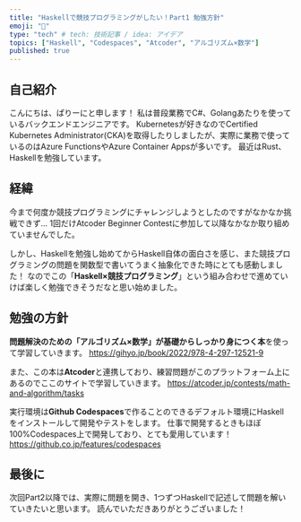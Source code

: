 ```yaml
---
title: "Haskellで競技プログラミングがしたい！Part1 勉強方針"
emoji: "🎉"
type: "tech" # tech: 技術記事 / idea: アイデア
topics: ["Haskell", "Codespaces", "Atcoder", "アルゴリズム×数学"]
published: true
---
```

## 自己紹介
こんにちは、ぱりーにと申します！
私は普段業務でC#、Golangあたりを使っているバックエンドエンジニアです。
Kubernetesが好きなのでCertified Kubernetes Administrator(CKA)を取得したりしましたが、実際に業務で使っているのはAzure FunctionsやAzure Container Appsが多いです。
最近はRust、Haskellを勉強しています。

## 経緯
今まで何度か競技プログラミングにチャレンジしようとしたのですがなかなか挑戦できず...
1回だけAtcoder Beginner Contestに参加して以降なかなか取り組めていませんでした。

しかし、Haskellを勉強し始めてからHaskell自体の面白さを感じ、また競技プログラミングの問題を関数型で書いてうまく抽象化できた時にとても感動しました！
なのでこの「**Haskell×競技プログラミング**」という組み合わせで進めていけば楽しく勉強できそうだなと思い始めました。

## 勉強の方針
**問題解決のための「アルゴリズム×数学」が基礎からしっかり身につく本**を使って学習していきます。
https://gihyo.jp/book/2022/978-4-297-12521-9

また、この本は**Atcoder**と連携しており、練習問題がこのプラットフォーム上にあるのでここのサイトで学習していきます。
https://atcoder.jp/contests/math-and-algorithm/tasks

実行環境は**Github Codespaces**で作ることのできるデフォルト環境にHaskellをインストールして開発やテストをします。
仕事で開発するときもほぼ100%Codespaces上で開発しており、とても愛用しています！
https://github.co.jp/features/codespaces

## 最後に
次回Part2以降では、実際に問題を開き、1つずつHaskellで記述して問題を解いていきたいと思います。
読んでいただきありがとうございました！